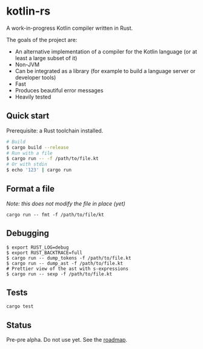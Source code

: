 # kotlin-rs
A work-in-progress Kotlin compiler written in Rust.

The goals of the project are:

- An alternative implementation of a compiler for the Kotlin language (or at least a large subset of it)
- Non-JVM
- Can be integrated as a library (for example to build a language server or developer tools)
- Fast 
- Produces beautiful error messages
- Heavily tested

## Quick start
Prerequisite: a Rust toolchain installed.

```sh
# Build
$ cargo build --release
# Run with a file
$ cargo run -- -f /path/to/file.kt
# Or with stdin
$ echo '123' | cargo run
```

## Format a file

*Note: this does not modify the file in place (yet)*

`cargo run -- fmt -f /path/to/file/kt`

## Debugging

```
$ export RUST_LOG=debug
$ export RUST_BACKTRACE=full
$ cargo run -- dump_tokens -f /path/to/file.kt
$ cargo run -- dump_ast -f /path/to/file.kt
# Prettier view of the ast with s-expressions
$ cargo run -- sexp -f /path/to/file.kt
```

## Tests

`cargo test`

## Status

Pre-pre alpha. Do not use yet. See the [roadmap](docs/ROADMAP.md).

